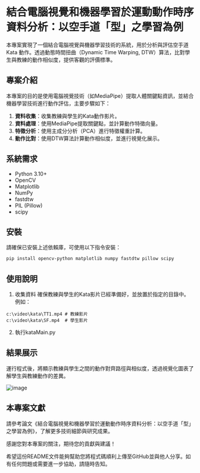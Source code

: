 # 結合電腦視覺和機器學習於運動動作時序資料分析：以空手道「型」之學習為例

本專案實現了一個結合電腦視覺與機器學習技術的系統，用於分析與評估空手道 Kata 動作。透過動態時間扭曲（Dynamic Time Warping, DTW）算法，比對學生與教練的動作相似度，提供客觀的評價標準。

## 專案介紹

本專案的目的是使用電腦視覺技術（如MediaPipe）提取人體關鍵點資訊，並結合機器學習技術進行動作評估，主要步驟如下：

1. **資料收集**：收集教練與學生的Kata動作影片。
2. **資料處理**：使用MediaPipe提取關鍵點，並計算動作特徵向量。
3. **特徵分析**：使用主成分分析（PCA）進行特徵權重計算。
4. **動作比對**：使用DTW算法計算動作相似度，並進行視覺化展示。

## 系統需求

- Python 3.10+
- OpenCV
- Matplotlib
- NumPy
- fastdtw
- PIL (Pillow)
- scipy

## 安裝

請確保已安裝上述依賴庫，可使用以下指令安裝：

```bash
pip install opencv-python matplotlib numpy fastdtw pillow scipy
```

## 使用說明
1. 收集資料
確保教練與學生的Kata影片已經準備好，並放置於指定的目錄中。例如：
```
c:\video\kata\TT1.mp4 # 教練影片
c:\video\kata\SF.mp4  # 學生影片
```
2. 執行kataMain.py

## 結果展示

運行程式後，將顯示教練與學生之間的動作對齊路徑與相似度，透過視覺化圖表了解學生與教練動作的差異。

![image]([https://raw.githubusercontent.com/hahalin/KaraPrjMyPaper/main/images/1-4.png)


## 本專案文獻

請參考論文《結合電腦視覺和機器學習於運動動作時序資料分析：以空手道「型」之學習為例》，了解更多技術細節與研究成果。

感謝您對本專案的關注，期待您的貢獻與建議！

希望這份README文件能夠幫助您將程式碼順利上傳至GitHub並與他人分享。如有任何問題或需要進一步協助，請隨時告知。




